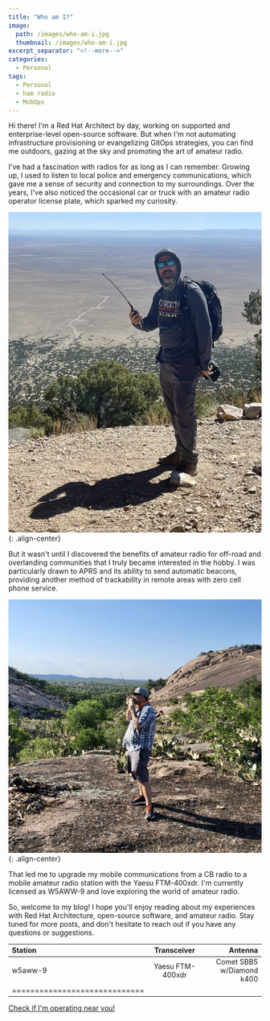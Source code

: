 ```yaml
---
title: "Who am I?"
image:
  path: /images/who-am-i.jpg
  thumbnail: /images/who-am-i.jpg
excerpt_separator: "<!--more-->"
categories:
  - Personal
tags:
  - Personal
  - ham radio
  - MobOps
---
```


Hi there! I'm a Red Hat Architect by day, working on supported and enterprise-level open-source software. But when I'm not automating infrastructure provisioning or evangelizing GitOps strategies, you can find me outdoors, gazing at the sky and promoting the art of amateur radio.

<!--more--> 

I've had a fascination with radios for as long as I can remember. Growing up, I used to listen to local police and emergency communications, which gave me a sense of security and connection to my surroundings. Over the years, I've also noticed the occasional car or truck with an amateur radio operator license plate, which sparked my curiosity.

![mount-blanca](/images/ht-mount-blanca.jpg){: .align-center}

But it wasn't until I discovered the benefits of amateur radio for off-road and overlanding communities that I truly became interested in the hobby. I was particularly drawn to APRS and its ability to send automatic beacons, providing another method of trackability in remote areas with zero cell phone service.

![enchanted-rock](/images/ht-enchanted-rock.jpg){: .align-center}

That led me to upgrade my mobile communications from a CB radio to a mobile amateur radio station with the Yaesu FTM-400xdr. I'm currently licensed as W5AWW-9 and love exploring the world of amateur radio.

So, welcome to my blog! I hope you'll enjoy reading about my experiences with Red Hat Architecture, open-source software, and amateur radio. Stay tuned for more posts, and don't hesitate to reach out if you have any questions or suggestions.


| Station | Transceiver | Antenna |
|:--------|:-------:|--------:|
| w5aww-9 | Yaesu FTM-400xdr | Comet SBB5 w/Diamond  k400 |
|=============================|

[Check if I'm operating near you!](https://aprs.fi)
